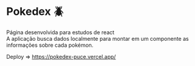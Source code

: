 # Pokedex :beetle:
Página desenvolvida para estudos de react<br>
A aplicação busca dados localmente para montar em um componente as informações sobre cada pokémon.<Br>

Deploy => https://pokedex-puce.vercel.app/
